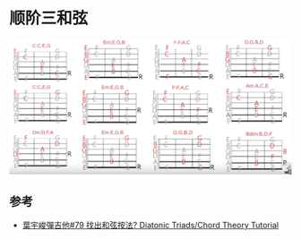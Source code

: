 # 顺阶三和弦

![](../../images/practice/chord/diatonic_triads.png)

## 参考
- [葉宇峻彈吉他#79 找出和弦按法? Diatonic Triads/Chord Theory Tutorial](https://www.youtube.com/watch?v=AwZpKH7OEaU&feature=youtu.be)
